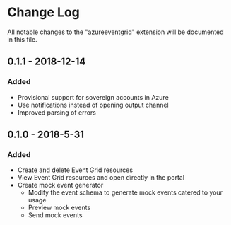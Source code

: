 # Change Log

All notable changes to the "azureeventgrid" extension will be documented in this file.

## 0.1.1 - 2018-12-14

### Added

- Provisional support for sovereign accounts in Azure
- Use notifications instead of opening output channel
- Improved parsing of errors

## 0.1.0 - 2018-5-31

### Added

- Create and delete Event Grid resources
- View Event Grid resources and open directly in the portal
- Create mock event generator
  - Modify the event schema to generate mock events catered to your usage
  - Preview mock events
  - Send mock events
